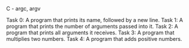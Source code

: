 C - argc, argv

Task 0: A program that prints its name, followed by a new line.
Task 1: A program that prints the number of arguments passed into it.
Task 2: A program that prints all arguments it receives.
Task 3: A program that multiplies two numbers.
Task 4: A program that adds positive numbers.
